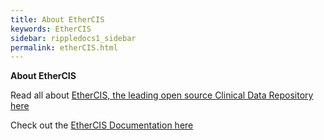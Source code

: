 ```yaml
---
title: About EtherCIS
keywords: EtherCIS
sidebar: rippledocs1_sidebar
permalink: etherCIS.html
---
```





**About EtherCIS**

Read all about [EtherCIS, the leading open source Clinical Data Repository here](http://ethercis.org)

Check out the [EtherCIS Documentation here](http://docs.ethercis.org)

